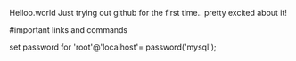  Helloo.world
Just trying out github for the first time.. pretty excited about it!

#important links and commands

set password for 'root'@'localhost'= password('mysql');
